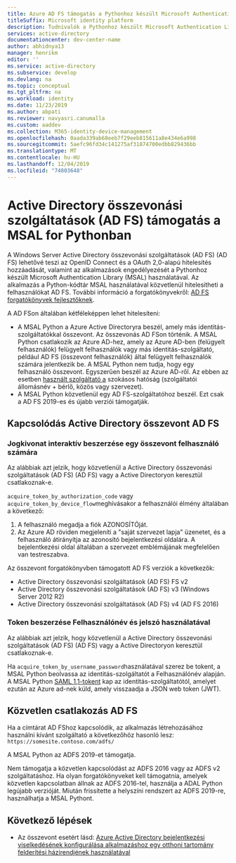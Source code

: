 ```yaml
---
title: Azure AD FS támogatás a Pythonhoz készült Microsoft Authentication Library-ben
titleSuffix: Microsoft identity platform
description: Tudnivalók a Pythonhoz készült Microsoft Authentication Library Active Directory összevonási szolgáltatások (AD FS) (AD FS) támogatásáról
services: active-directory
documentationcenter: dev-center-name
author: abhidnya13
manager: henrikm
editor: ''
ms.service: active-directory
ms.subservice: develop
ms.devlang: na
ms.topic: conceptual
ms.tgt_pltfrm: na
ms.workload: identity
ms.date: 11/23/2019
ms.author: abpati
ms.reviewer: navyasri.canumalla
ms.custom: aaddev
ms.collection: M365-identity-device-management
ms.openlocfilehash: 0aada339ab68eeb7f29eeb815611a8e434e6a998
ms.sourcegitcommit: 5aefc96fd34c141275af31874700edbb829436bb
ms.translationtype: MT
ms.contentlocale: hu-HU
ms.lasthandoff: 12/04/2019
ms.locfileid: "74803648"
---
```

# <a name="active-directory-federation-services-support-in-msal-for-python"></a>Active Directory összevonási szolgáltatások (AD FS) támogatás a MSAL for Pythonban

A Windows Server Active Directory összevonási szolgáltatások (AD FS) (AD FS) lehetővé teszi az OpenID Connect és a OAuth 2,0-alapú hitelesítés hozzáadását, valamint az alkalmazások engedélyezését a Pythonhoz készült Microsoft Authentication Library (MSAL) használatával. Az alkalmazás a Python-kódtár MSAL használatával közvetlenül hitelesítheti a felhasználókat AD FS. További információ a forgatókönyvekről: [AD FS forgatókönyvek fejlesztőknek](/windows-server/identity/ad-fs/ad-fs-development).

A AD FSon általában kétféleképpen lehet hitelesíteni:

- A MSAL Python a Azure Active Directoryra beszél, amely más identitás-szolgáltatókkal összevont. Az összevonás AD FSon történik. A MSAL Python csatlakozik az Azure AD-hez, amely az Azure AD-ben (felügyelt felhasználók) felügyelt felhasználók vagy más identitás-szolgáltató, például AD FS (összevont felhasználók) által felügyelt felhasználók számára jelentkezik be. A MSAL Python nem tudja, hogy egy felhasználó összevont. Egyszerűen beszél az Azure AD-ről. Az ebben az esetben [használt szolgáltató a](msal-client-application-configuration.md#authority) szokásos hatóság (szolgáltatói állomásnév + bérlő, közös vagy szervezet).
- A MSAL Python közvetlenül egy AD FS-szolgáltatóhoz beszél. Ezt csak a AD FS 2019-es és újabb verziói támogatják.

## <a name="connect-to-active-directory-federated-with-ad-fs"></a>Kapcsolódás Active Directory összevont AD FS

### <a name="acquire-a-token-interactively-for-a-federated-user"></a>Jogkivonat interaktív beszerzése egy összevont felhasználó számára

Az alábbiak azt jelzik, hogy közvetlenül a Active Directory összevonási szolgáltatások (AD FS) (AD FS) vagy a Active Directoryon keresztül csatlakoznak-e.

`acquire_token_by_authorization_code` vagy `acquire_token_by_device_flow`meghívásakor a felhasználói élmény általában a következő:

1. A felhasználó megadja a fiók AZONOSÍTÓját.
2. Az Azure AD röviden megjeleníti a "saját szervezet lapja" üzenetet, és a felhasználó átirányítja az azonosító bejelentkezési oldalára. A bejelentkezési oldal általában a szervezet emblémájának megfelelően van testreszabva.

Az összevont forgatókönyvben támogatott AD FS verziók a következők:
- Active Directory összevonási szolgáltatások (AD FS) FS v2
- Active Directory összevonási szolgáltatások (AD FS) v3 (Windows Server 2012 R2)
- Active Directory összevonási szolgáltatások (AD FS) v4 (AD FS 2016)

### <a name="acquire-a-token-via-username-and-password"></a>Token beszerzése Felhasználónév és jelszó használatával

Az alábbiak azt jelzik, hogy közvetlenül a Active Directory összevonási szolgáltatások (AD FS) (AD FS) vagy a Active Directoryon keresztül csatlakoznak-e.

Ha `acquire_token_by_username_password`használatával szerez be tokent, a MSAL Python beolvassa az identitás-szolgáltatót a Felhasználónév alapján. A MSAL Python [SAML 1,1-tokent](reference-saml-tokens.md) kap az identitás-szolgáltatótól, amelyet ezután az Azure ad-nek küld, amely visszaadja a JSON web token (JWT).

## <a name="connecting-directly-to-ad-fs"></a>Közvetlen csatlakozás AD FS

Ha a címtárat AD FShoz kapcsolódik, az alkalmazás létrehozásához használni kívánt szolgáltató a következőhöz hasonló lesz: `https://somesite.contoso.com/adfs/`

A MSAL Python az ADFS 2019-et támogatja.

Nem támogatja a közvetlen kapcsolódást az ADFS 2016 vagy az ADFS v2 szolgáltatáshoz. Ha olyan forgatókönyveket kell támogatnia, amelyek közvetlen kapcsolatban állnak az ADFS 2016-tel, használja a ADAL Python legújabb verzióját. Miután frissítette a helyszíni rendszert az ADFS 2019-re, használhatja a MSAL Pythont.

## <a name="next-steps"></a>Következő lépések

- Az összevont esetért lásd: [Azure Active Directory bejelentkezési viselkedésének konfigurálása alkalmazáshoz egy otthoni tartomány felderítési házirendjének használatával](../manage-apps/configure-authentication-for-federated-users-portal.md)